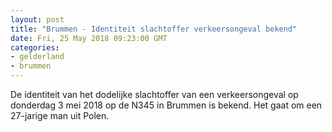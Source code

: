 ```yaml
---
layout: post
title: "Brummen - Identiteit slachtoffer verkeersongeval bekend"
date: Fri, 25 May 2018 09:23:00 GMT
categories: 
- gelderland 
- brummen 
---
```


De identiteit van het dodelijke slachtoffer van een verkeersongeval op donderdag 3 mei 2018 op de N345 in Brummen is bekend. Het gaat om een 27-jarige man uit Polen.
